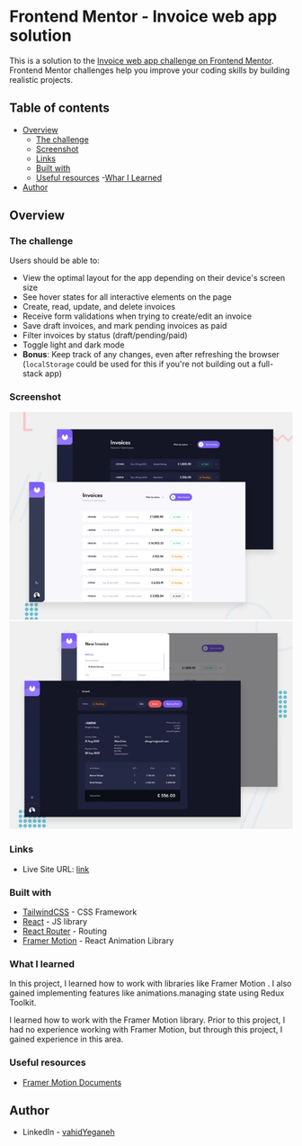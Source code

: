 # Frontend Mentor - Invoice web app solution

This is a solution to the [Invoice web app challenge on Frontend Mentor](https://www.frontendmentor.io/challenges/invoice-app-i7KaLTQjl). Frontend Mentor challenges help you improve your coding skills by building realistic projects.

## Table of contents

- [Overview](#overview)
  - [The challenge](#the-challenge)
  - [Screenshot](#screenshot)
  - [Links](#links)
  - [Built with](#built-with)
  - [Useful resources](#useful-resources)
  -[Whar I Learned](#what-i-learned)
- [Author](#author)


## Overview

### The challenge

Users should be able to:

- View the optimal layout for the app depending on their device's screen size
- See hover states for all interactive elements on the page
- Create, read, update, and delete invoices
- Receive form validations when trying to create/edit an invoice
- Save draft invoices, and mark pending invoices as paid
- Filter invoices by status (draft/pending/paid)
- Toggle light and dark mode
- **Bonus**: Keep track of any changes, even after refreshing the browser (`localStorage` could be used for this if you're not building out a full-stack app)


### Screenshot

![](./public/firstPage.webp)
![](./public/innerPage.webp)


### Links


- Live Site URL: [link](https://invoice-web-app-react.vercel.app/)


### Built with

- [TailwindCSS](https://tailwindcss.com/) - CSS Framework
- [React](https://reactjs.org/) - JS library
- [React Router](https://reactrouter.com/) - Routing
- [Framer Motion](https://www.framer.com/motion/) - React Animation Library



### What I learned

In this project, I learned how to work with libraries like  Framer Motion . I also gained implementing features like animations.managing state using Redux Toolkit.

I learned how to work with the Framer Motion library. Prior to this project, I had no experience working with Framer Motion, but through this project, I gained experience in this area.

### Useful resources
- [Framer Motion Documents](https://www.framer.com/motion/introduction/)


## Author

- LinkedIn - [vahidYeganeh](https://www.linkedin.com/in/vahid-yeganeh-9737921b2/)


